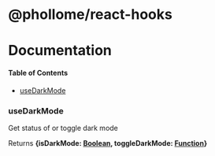 # @phollome/react-hooks

# Documentation

#### Table of Contents

- [useDarkMode](#usedarkmode)

### useDarkMode

Get status of or toggle dark mode

Returns **{isDarkMode: [Boolean](https://developer.mozilla.org/docs/Web/JavaScript/Reference/Global_Objects/Boolean), toggleDarkMode: [Function](https://developer.mozilla.org/docs/Web/JavaScript/Reference/Statements/function)}**
